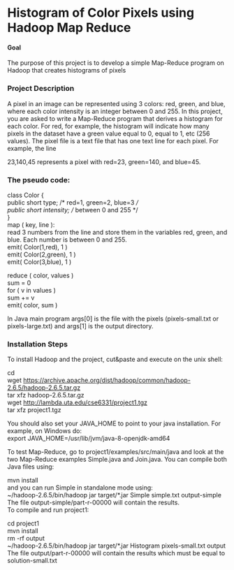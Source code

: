 # Histogram of Color Pixels using Hadoop Map Reduce

#### Goal
The purpose of this project is to develop a simple Map-Reduce program on Hadoop that creates histograms of pixels


### Project Description
A pixel in an image can be represented using 3 colors: red, green, and blue, where each color intensity is an integer between 0 and 255. In this project, you are asked to write a Map-Reduce program that derives a histogram for each color. For red, for example, the histogram will indicate how many pixels in the dataset have a green value equal to 0, equal to 1, etc (256 values). The pixel file is a text file that has one text line for each pixel. For example, the line

23,140,45
represents a pixel with red=23, green=140, and blue=45.

### The pseudo code:

class Color {  
    public short type;       /* red=1, green=2, blue=3 */  
    public short intensity;  /* between 0 and 255 */  
}  
map ( key, line ):  
  read 3 numbers from the line and store them in the variables red, green, and blue. Each number is between 0 and 255.  
  emit( Color(1,red), 1 )  
  emit( Color(2,green), 1 )  
  emit( Color(3,blue), 1 )  
  
reduce ( color, values )  
  sum = 0  
  for ( v in values )  
      sum += v  
  emit( color, sum )  
  
In Java main program args[0] is the file with the pixels (pixels-small.txt or pixels-large.txt) and args[1] is the output directory.

### Installation Steps  
To install Hadoop and the project, cut&paste and execute on the unix shell:

cd  
wget https://archive.apache.org/dist/hadoop/common/hadoop-2.6.5/hadoop-2.6.5.tar.gz  
tar xfz hadoop-2.6.5.tar.gz  
wget http://lambda.uta.edu/cse6331/project1.tgz  
tar xfz project1.tgz  

You should also set your JAVA_HOME to point to your java installation. For example, on Windows do:  
export JAVA_HOME=/usr/lib/jvm/java-8-openjdk-amd64  

To test Map-Reduce, go to project1/examples/src/main/java and look at the two Map-Reduce examples Simple.java and Join.java. You can compile both Java files using:  

mvn install  
and you can run Simple in standalone mode using:  
~/hadoop-2.6.5/bin/hadoop jar target/*.jar Simple simple.txt output-simple  
The file output-simple/part-r-00000 will contain the results.  
To compile and run project1:  
  
cd project1  
mvn install  
rm -rf output  
~/hadoop-2.6.5/bin/hadoop jar target/*.jar Histogram pixels-small.txt output  
The file output/part-r-00000 will contain the results which must be equal to solution-small.txt  
